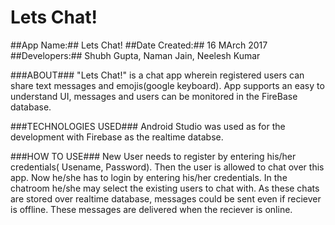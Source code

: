# Lets Chat!

##App Name:##
Lets Chat! 
##Date Created:## 
16 MArch 2017
##Developers:## 
Shubh Gupta, Naman Jain, Neelesh Kumar

###ABOUT###
"Lets Chat!" is a chat app wherein registered users can share text messages and emojis(google keyboard). App supports an easy to understand UI, messages and users can be monitored in the FireBase database.

###TECHNOLOGIES USED###
Android Studio was used as for the development with Firebase as the realtime databse.

###HOW TO USE###
New User needs to register by entering his/her credentials( Usename, Password). Then the user is allowed to chat over this app. Now he/she has to login by entering his/her credentials.
In the chatroom he/she may select the existing users to chat with. As these chats are stored over realtime database, messages could be sent even if reciever is offline. These messages are delivered when the reciever is online.



